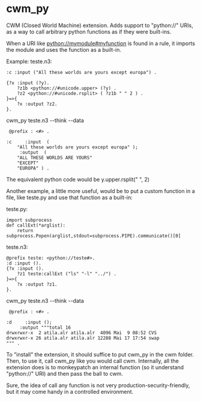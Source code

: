 cwm_py
======

CWM (Closed World Machine) extension. Adds support to "python://" URIs, as a way to call arbitrary python functions as if they were built-ins.

When a URI like <python://mymodule#myfunction> is found in a rule,
it imports the module and uses the function as a built-in.

Example:
teste.n3:

    :c :input ("All these worlds are yours except europa") .

    {?x :input (?y).
        ?z1b <python://#unicode.upper> (?y) .
        ?z2 <python://#unicode.rsplit> ( ?z1b " " 2 ) .
    }=>{
        ?x :output ?z2.
    }.

cwm_py teste.n3 --think --data

     @prefix : <#> .

    :c     :input  (
        "All these worlds are yours except europa" );
         :output  (
        "ALL THESE WORLDS ARE YOURS"
        "EXCEPT"
        "EUROPA" ) .

The equivalent python code would be y.upper.rsplit(" ", 2)

Another example, a little more useful, would be to put a custom function in a file, like teste.py
and use that function as a built-in:

teste.py:

    import subprocess
    def callExt(*arglist):
        return subprocess.Popen(arglist,stdout=subprocess.PIPE).communicate()[0]

teste.n3:

    @prefix teste: <python://teste#>.
    :d :input ().
    {?x :input ().
        ?z1 teste:callExt ("ls" "-l" "../") .
    }=>{
        ?x :output ?z1.
    }.

cwm_py teste.n3 --think --data

     @prefix : <#> .

    :d     :input ();
         :output """total 16
    drwxrwxr-x  2 atila.alr atila.alr  4096 Mai  9 08:52 CVS
    drwxrwxr-x 26 atila.alr atila.alr 12288 Mai 17 17:54 swap
    """ .

To "install" the extension, it should suffice to put cwm_py in the cwm folder.
Then, to use it, call cwm_py like you would call cwm.
Internally, all the extension does is to monkeypatch an internal function (so it understand "python://" URI)
and then pass the ball to cwm.

Sure, the idea of call any function is not very production-security-friendly, but it may come handy in a controlled environment.
